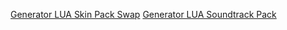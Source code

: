 [Generator LUA Skin Pack Swap](https://gamebanana.com/tools/17541)
[Generator LUA Soundtrack Pack](https://gamebanana.com/tools/17546)
